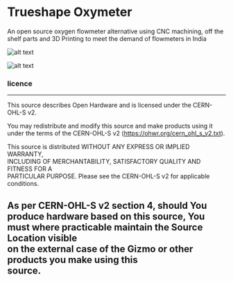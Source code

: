 # Trueshape Oxymeter
An open source oxygen flowmeter alternative using CNC machining, off the shelf parts and 3D Printing to meet the demand of flowmeters in India

![alt text](https://github.com/FracktalWorks/trushape-oxymeter/raw/master/Images/Assembly.png "Trueshape Oxymeter")

![alt text](https://github.com/FracktalWorks/trushape-oxymeter/raw/master/Images/Photo_readme.jpg "Trueshape Oxymeter")

### licence
 ------------------------------------------------------------------------------                                                
                                                                              
This source describes Open Hardware and is licensed under the CERN-OHL-S v2. 
                                                                              
You may redistribute and modify this source and make products using it under 
the terms of the CERN-OHL-S v2 (https://ohwr.org/cern_ohl_s_v2.txt).         
                                                                             
This source is distributed WITHOUT ANY EXPRESS OR IMPLIED WARRANTY,          
INCLUDING OF MERCHANTABILITY, SATISFACTORY QUALITY AND FITNESS FOR A         
PARTICULAR PURPOSE. Please see the CERN-OHL-S v2 for applicable conditions.  
                                                                                                 
                                                                             
As per CERN-OHL-S v2 section 4, should You produce hardware based on this source, You must where practicable maintain the Source Location visible      
on the external case of the Gizmo or other products you make using this      
source.                                                                      
 ------------------------------------------------------------------------------